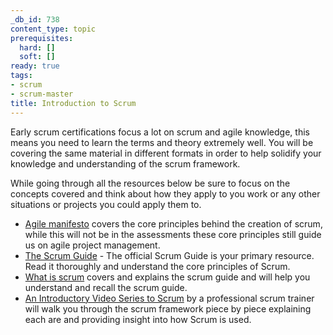```yaml
---
_db_id: 738
content_type: topic
prerequisites:
  hard: []
  soft: []
ready: true
tags:
- scrum
- scrum-master
title: Introduction to Scrum
---
```


Early scrum certifications focus a lot on scrum and agile knowledge, this means you need to learn the terms and theory extremely well. You will be covering the same material in different formats in order to help solidify your knowledge and understanding of the scrum framework.

While going through all the resources below be sure to focus on the concepts covered and think about how they apply to you work or any other situations or projects you could apply them to.

- [Agile manifesto](https://agilemanifesto.org/) covers the core principles behind the creation of scrum, while this will not be in the assessments these core principles still guide us on agile project management.
- [The Scrum Guide](https://scrumguides.org/scrum-guide.html) - The official Scrum Guide is your primary resource. Read it thoroughly and understand the core principles of Scrum. 
- [What is scrum](https://www.scrum.org/resources/what-is-scrum) covers and explains the scrum guide and will help you understand and recall the scrum guide.
- [An Introductory Video Series to Scrum](https://www.scrum.org/resources/introductory-video-series-scrum) by a professional scrum trainer will walk you through the scrum framework piece by piece explaining each are and providing insight into how Scrum is used.